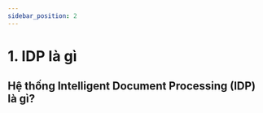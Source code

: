 ```yaml
---
sidebar_position: 2
---
```


# 1. IDP là gì

## Hệ thống Intelligent Document Processing (IDP) là gì?
